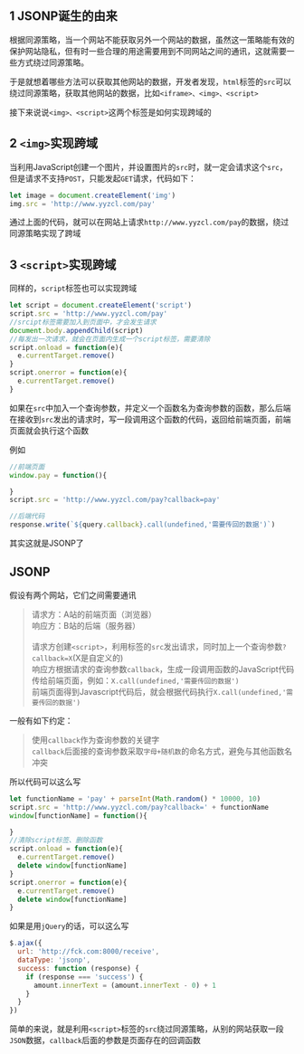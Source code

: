 ## 1 JSONP诞生的由来
根据同源策略，当一个网站不能获取另外一个网站的数据，虽然这一策略能有效的保护网站隐私，但有时一些合理的用途需要用到不同网站之间的通讯，这就需要一些方式绕过同源策略。

于是就想着哪些方法可以获取其他网站的数据，开发者发现，`html`标签的`src`可以绕过同源策略，获取其他网站的数据，比如`<iframe>、<img>、<script>`

接下来说说`<img>、<script>`这两个标签是如何实现跨域的

## 2 `<img>`实现跨域
当利用JavaScript创建一个图片，并设置图片的`src`时，就一定会请求这个`src`，但是请求不支持`POST`，只能发起`GET`请求，代码如下：
```JavaScript
let image = document.createElement('img')
img.src = 'http://www.yyzcl.com/pay'
```
通过上面的代码，就可以在网站上请求`http://www.yyzcl.com/pay`的数据，绕过同源策略实现了跨域

## 3 `<script>`实现跨域
同样的，`script`标签也可以实现跨域
```JavaScript
let script = document.createElement('script')
script.src = 'http://www.yyzcl.com/pay'
//srcipt标签需要加入到页面中，才会发生请求
document.body.appendChild(script)
//每发出一次请求，就会在页面内生成一个script标签，需要清除
script.onload = function(e){
  e.currentTarget.remove()
}
script.onerror = function(e){
  e.currentTarget.remove()
}
```
如果在`src`中加入一个查询参数，并定义一个函数名为查询参数的函数，那么后端在接收到`src`发出的请求时，写一段调用这个函数的代码，返回给前端页面，前端页面就会执行这个函数

例如
```JavaScript
//前端页面
window.pay = function(){

}
script.src = 'http://www.yyzcl.com/pay?callback=pay'

//后端代码
response.write(`${query.callback}.call(undefined,'需要传回的数据')`)
```
其实这就是JSONP了

## JSONP

假设有两个网站，它们之间需要通讯
>请求方：A站的前端页面（浏览器）<br>
>响应方：B站的后端（服务器）<br>
><br>
>请求方创建`<script>`，利用标签的`src`发出请求，同时加上一个查询参数`?callback=X`(X是自定义的)<br>
>响应方根据请求的查询参数`callback`，生成一段调用函数的JavaScript代码传给前端页面，例如：`X.call(undefined,'需要传回的数据')`<br>
>前端页面得到Javascript代码后，就会根据代码执行`X.call(undefined,'需要传回的数据')`

一般有如下约定：
>使用`callback`作为查询参数的关键字<br>
>`callback`后面接的查询参数采取`字母+随机数`的命名方式，避免与其他函数名冲突

所以代码可以这么写
```JavaScript
let functionName = 'pay' + parseInt(Math.random() * 10000, 10)
script.src = 'http://www.yyzcl.com/pay?callback=' + functionName
window[functionName] = function(){

}
//清除script标签、删除函数
script.onload = function(e){
  e.currentTarget.remove()
  delete window[functionName]
}
script.onerror = function(e){
  e.currentTarget.remove()
  delete window[functionName]
}
```

如果是用`jQuery`的话，可以这么写
```JavaScript
$.ajax({
  url: 'http://fck.com:8000/receive',
  dataType: 'jsonp',
  success: function (response) {
    if (response === 'success') {
      amount.innerText = (amount.innerText - 0) + 1
    }
  }
})
```

简单的来说，就是利用`<script>`标签的`src`绕过同源策略，从别的网站获取一段`JSON`数据，`callback`后面的参数是页面存在的回调函数


